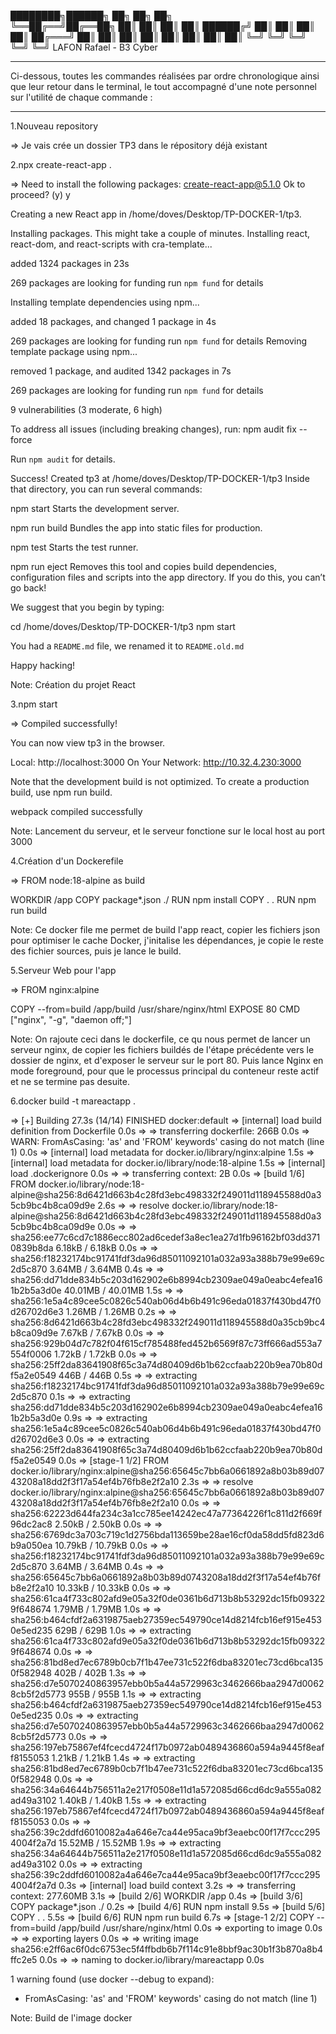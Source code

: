 ████████╗██████╗      ██╗  ██╗  ██╗  
╚══██╔══╝██╔══██╗     ██║  ██║  ██║
   ██║   ██████╔╝     ██║  ██║  ██║
   ██║   ██╔═══╝      ██║  ██║  ██║
   ██║   ██║          ██║  ██║  ██║
   ╚═╝   ╚═╝          ╚═╝  ╚═╝  ╚═╝
LAFON Rafael - B3 Cyber

-------------------------------------------------------------------------------------------------------------

Ci-dessous, toutes les commandes réalisées par ordre chronologique ainsi que leur retour dans le terminal,
le tout accompagné d'une note personnel sur l'utilité de chaque commande :

-------------------------------------------------------------------------------------------------------------

1.Nouveau repository

=> Je vais crée un dossier TP3 dans le répository déjà existant



2.npx create-react-app .

=> Need to install the following packages:
   create-react-app@5.1.0
   Ok to proceed? (y) y


   Creating a new React app in /home/doves/Desktop/TP-DOCKER-1/tp3.

   Installing packages. This might take a couple of minutes.
   Installing react, react-dom, and react-scripts with cra-template...


   added 1324 packages in 23s

   269 packages are looking for funding
   run `npm fund` for details

   Installing template dependencies using npm...

   added 18 packages, and changed 1 package in 4s

   269 packages are looking for funding
   run `npm fund` for details
   Removing template package using npm...


   removed 1 package, and audited 1342 packages in 7s

   269 packages are looking for funding
   run `npm fund` for details

   9 vulnerabilities (3 moderate, 6 high)

   To address all issues (including breaking changes), run:
   npm audit fix --force

   Run `npm audit` for details.

   Success! Created tp3 at /home/doves/Desktop/TP-DOCKER-1/tp3
   Inside that directory, you can run several commands:

   npm start
      Starts the development server.

   npm run build
      Bundles the app into static files for production.

   npm test
      Starts the test runner.

   npm run eject
      Removes this tool and copies build dependencies, configuration files
      and scripts into the app directory. If you do this, you can’t go back!

   We suggest that you begin by typing:

   cd /home/doves/Desktop/TP-DOCKER-1/tp3
   npm start

   You had a `README.md` file, we renamed it to `README.old.md`

   Happy hacking!

Note: Création du projet React



3.npm start

=> Compiled successfully!

   You can now view tp3 in the browser.

   Local:            http://localhost:3000
   On Your Network:  http://10.32.4.230:3000

   Note that the development build is not optimized.
   To create a production build, use npm run build.

   webpack compiled successfully


Note: Lancement du serveur, et le serveur fonctione sur le local host au port 3000



4.Création d'un Dockerefile

=> FROM node:18-alpine as build

   WORKDIR /app
   COPY package*.json ./
   RUN npm install
   COPY . .
   RUN npm run build

Note: Ce docker file me permet de build l'app react, copier les fichiers json pour optimiser le cache Docker, j'initalise les dépendances, je copie le reste des fichier sources, puis je lance le build.



5.Serveur Web pour l'app

=> FROM nginx:alpine

   COPY --from=build /app/build /usr/share/nginx/html
   EXPOSE 80
   CMD ["nginx", "-g", "daemon off;"]
   
Note: On rajoute ceci dans le dockerfile, ce qu nous permet de lancer un serveur nginx, de copier les fichiers buildés de l'étape précédente vers le dossier de nginx, et d'exposer le serveur sur le port 80. Puis lance Nginx en mode foreground, pour que le processus principal du conteneur reste actif et ne se termine pas desuite.

6.docker build -t mareactapp .

=> [+] Building 27.3s (14/14) FINISHED                                                                                                                                              docker:default
 => [internal] load build definition from Dockerfile                                                                                                                                       0.0s
 => => transferring dockerfile: 266B                                                                                                                                                       0.0s
 => WARN: FromAsCasing: 'as' and 'FROM' keywords' casing do not match (line 1)                                                                                                             0.0s
 => [internal] load metadata for docker.io/library/nginx:alpine                                                                                                                            1.5s
 => [internal] load metadata for docker.io/library/node:18-alpine                                                                                                                          1.5s
 => [internal] load .dockerignore                                                                                                                                                          0.0s
 => => transferring context: 2B                                                                                                                                                            0.0s
 => [build 1/6] FROM docker.io/library/node:18-alpine@sha256:8d6421d663b4c28fd3ebc498332f249011d118945588d0a35cb9bc4b8ca09d9e                                                              2.6s
 => => resolve docker.io/library/node:18-alpine@sha256:8d6421d663b4c28fd3ebc498332f249011d118945588d0a35cb9bc4b8ca09d9e                                                                    0.0s
 => => sha256:ee77c6cd7c1886ecc802ad6cedef3a8ec1ea27d1fb96162bf03dd3710839b8da 6.18kB / 6.18kB                                                                                             0.0s
 => => sha256:f18232174bc91741fdf3da96d85011092101a032a93a388b79e99e69c2d5c870 3.64MB / 3.64MB                                                                                             0.4s
 => => sha256:dd71dde834b5c203d162902e6b8994cb2309ae049a0eabc4efea161b2b5a3d0e 40.01MB / 40.01MB                                                                                           1.5s
 => => sha256:1e5a4c89cee5c0826c540ab06d4b6b491c96eda01837f430bd47f0d26702d6e3 1.26MB / 1.26MB                                                                                             0.2s
 => => sha256:8d6421d663b4c28fd3ebc498332f249011d118945588d0a35cb9bc4b8ca09d9e 7.67kB / 7.67kB                                                                                             0.0s
 => => sha256:929b04d7c782f04f615cf785488fed452b6569f87c73ff666ad553a7554f0006 1.72kB / 1.72kB                                                                                             0.0s
 => => sha256:25ff2da83641908f65c3a74d80409d6b1b62ccfaab220b9ea70b80df5a2e0549 446B / 446B                                                                                                 0.5s
 => => extracting sha256:f18232174bc91741fdf3da96d85011092101a032a93a388b79e99e69c2d5c870                                                                                                  0.1s
 => => extracting sha256:dd71dde834b5c203d162902e6b8994cb2309ae049a0eabc4efea161b2b5a3d0e                                                                                                  0.9s
 => => extracting sha256:1e5a4c89cee5c0826c540ab06d4b6b491c96eda01837f430bd47f0d26702d6e3                                                                                                  0.0s
 => => extracting sha256:25ff2da83641908f65c3a74d80409d6b1b62ccfaab220b9ea70b80df5a2e0549                                                                                                  0.0s
 => [stage-1 1/2] FROM docker.io/library/nginx:alpine@sha256:65645c7bb6a0661892a8b03b89d0743208a18dd2f3f17a54ef4b76fb8e2f2a10                                                              2.3s
 => => resolve docker.io/library/nginx:alpine@sha256:65645c7bb6a0661892a8b03b89d0743208a18dd2f3f17a54ef4b76fb8e2f2a10                                                                      0.0s
 => => sha256:62223d644fa234c3a1cc785ee14242ec47a77364226f1c811d2f669f96dc2ac8 2.50kB / 2.50kB                                                                                             0.0s
 => => sha256:6769dc3a703c719c1d2756bda113659be28ae16cf0da58dd5fd823d6b9a050ea 10.79kB / 10.79kB                                                                                           0.0s
 => => sha256:f18232174bc91741fdf3da96d85011092101a032a93a388b79e99e69c2d5c870 3.64MB / 3.64MB                                                                                             0.4s
 => => sha256:65645c7bb6a0661892a8b03b89d0743208a18dd2f3f17a54ef4b76fb8e2f2a10 10.33kB / 10.33kB                                                                                           0.0s
 => => sha256:61ca4f733c802afd9e05a32f0de0361b6d713b8b53292dc15fb093229f648674 1.79MB / 1.79MB                                                                                             1.0s
 => => sha256:b464cfdf2a6319875aeb27359ec549790ce14d8214fcb16ef915e4530e5ed235 629B / 629B                                                                                                 1.0s
 => => extracting sha256:61ca4f733c802afd9e05a32f0de0361b6d713b8b53292dc15fb093229f648674                                                                                                  0.0s
 => => sha256:81bd8ed7ec6789b0cb7f1b47ee731c522f6dba83201ec73cd6bca1350f582948 402B / 402B                                                                                                 1.3s
 => => sha256:d7e5070240863957ebb0b5a44a5729963c3462666baa2947d00628cb5f2d5773 955B / 955B                                                                                                 1.1s
 => => extracting sha256:b464cfdf2a6319875aeb27359ec549790ce14d8214fcb16ef915e4530e5ed235                                                                                                  0.0s
 => => extracting sha256:d7e5070240863957ebb0b5a44a5729963c3462666baa2947d00628cb5f2d5773                                                                                                  0.0s
 => => sha256:197eb75867ef4fcecd4724f17b0972ab0489436860a594a9445f8eaff8155053 1.21kB / 1.21kB                                                                                             1.4s
 => => extracting sha256:81bd8ed7ec6789b0cb7f1b47ee731c522f6dba83201ec73cd6bca1350f582948                                                                                                  0.0s
 => => sha256:34a64644b756511a2e217f0508e11d1a572085d66cd6dc9a555a082ad49a3102 1.40kB / 1.40kB                                                                                             1.5s
 => => extracting sha256:197eb75867ef4fcecd4724f17b0972ab0489436860a594a9445f8eaff8155053                                                                                                  0.0s
 => => sha256:39c2ddfd6010082a4a646e7ca44e95aca9bf3eaebc00f17f7ccc2954004f2a7d 15.52MB / 15.52MB                                                                                           1.9s
 => => extracting sha256:34a64644b756511a2e217f0508e11d1a572085d66cd6dc9a555a082ad49a3102                                                                                                  0.0s
 => => extracting sha256:39c2ddfd6010082a4a646e7ca44e95aca9bf3eaebc00f17f7ccc2954004f2a7d                                                                                                  0.3s
 => [internal] load build context                                                                                                                                                          3.2s
 => => transferring context: 277.60MB                                                                                                                                                      3.1s
 => [build 2/6] WORKDIR /app                                                                                                                                                               0.4s
 => [build 3/6] COPY package*.json ./                                                                                                                                                      0.2s
 => [build 4/6] RUN npm install                                                                                                                                                            9.5s
 => [build 5/6] COPY . .                                                                                                                                                                   5.5s
 => [build 6/6] RUN npm run build                                                                                                                                                          6.7s
 => [stage-1 2/2] COPY --from=build /app/build /usr/share/nginx/html                                                                                                                       0.0s
 => exporting to image                                                                                                                                                                     0.0s
 => => exporting layers                                                                                                                                                                    0.0s
 => => writing image sha256:e2ff6ac6f0dc6753ec5f4ffbdb6b7f114c91e8bbf9ac30b1f3b870a8b4ffc2e5                                                                                               0.0s
 => => naming to docker.io/library/mareactapp                                                                                                                                              0.0s

 1 warning found (use docker --debug to expand):
 - FromAsCasing: 'as' and 'FROM' keywords' casing do not match (line 1)

Note: Build de l'image docker